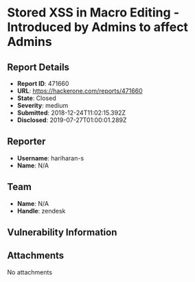 # Stored XSS in Macro Editing - Introduced by Admins to affect Admins

## Report Details
- **Report ID**: 471660
- **URL**: https://hackerone.com/reports/471660
- **State**: Closed
- **Severity**: medium
- **Submitted**: 2018-12-24T11:02:15.392Z
- **Disclosed**: 2019-07-27T01:00:01.289Z

## Reporter
- **Username**: hariharan-s
- **Name**: N/A

## Team
- **Name**: N/A
- **Handle**: zendesk

## Vulnerability Information


## Attachments
No attachments
